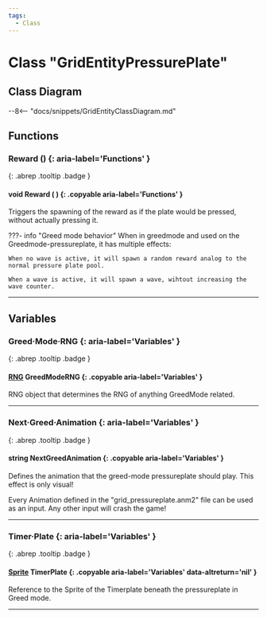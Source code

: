 ```yaml
---
tags:
  - Class
---
```

# Class "GridEntityPressurePlate"

## Class Diagram
--8<-- "docs/snippets/GridEntityClassDiagram.md"
## Functions
### Reward () {: aria-label='Functions' }
[ ](#){: .abrep .tooltip .badge }
#### void Reward ( ) {: .copyable aria-label='Functions' }
Triggers the spawning of the reward as if the plate would be pressed, without actually pressing it.

???- info "Greed mode behavior"
    When in greedmode and used on the Greedmode-pressureplate, it has multiple effects:

    When no wave is active, it will spawn a random reward analog to the normal pressure plate pool.

    When a wave is active, it will spawn a wave, wihtout increasing the wave counter.

___
## Variables
### Greed·Mode·RNG {: aria-label='Variables' }
[ ](#){: .abrep .tooltip .badge }
#### [RNG](RNG.md) GreedModeRNG {: .copyable aria-label='Variables' }
RNG object that determines the RNG of anything GreedMode related.

___
### Next·Greed·Animation {: aria-label='Variables' }
[ ](#){: .abrep .tooltip .badge }
#### string NextGreedAnimation  {: .copyable aria-label='Variables' }
Defines the animation that the greed-mode pressureplate should play. This effect is only visual!

Every Animation defined in the "grid_pressureplate.anm2" file can be used as an input. Any other input will crash the game!

___
### Timer·Plate {: aria-label='Variables' }
[ ](#){: .abrep .tooltip .badge }
#### [Sprite](Sprite.md) TimerPlate  {: .copyable aria-label='Variables' data-altreturn='nil' }
Reference to the Sprite of the Timerplate beneath the pressureplate in Greed mode.

___
